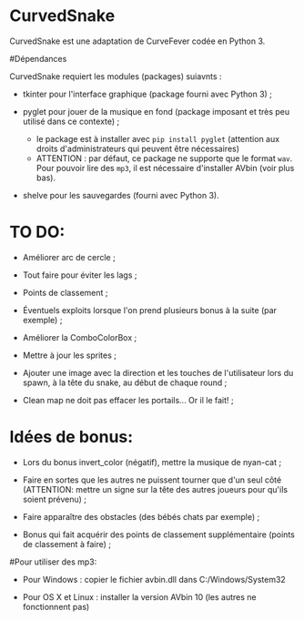 # CurvedSnake

CurvedSnake est une adaptation de CurveFever codée en Python 3.

#Dépendances

CurvedSnake requiert les modules (packages) suiavnts :

- tkinter pour l'interface graphique (package fourni avec Python 3) ;

- pyglet pour jouer de la musique en fond (package imposant et très peu utilisé dans ce contexte) ;
    * le package est à installer avec `pip install pyglet` (attention aux droits d'administrateurs qui peuvent être nécessaires)
    * ATTENTION : par défaut, ce package ne supporte que le format `wav`. Pour pouvoir lire des `mp3`, il est nécessaire d'installer AVbin (voir plus bas).

- shelve pour les sauvegardes (fourni avec Python 3).

# TO DO:

- Améliorer arc de cercle ;

- Tout faire pour éviter les lags ;

- Points de classement ;

- Éventuels exploits lorsque l'on prend plusieurs bonus à la suite (par exemple) ;

- Améliorer la ComboColorBox ;

- Mettre à jour les sprites ;

- Ajouter une image avec la direction et les touches de l'utilisateur lors du spawn, à la tête du snake, au début de chaque round ;

- Clean map ne doit pas effacer les portails... Or il le fait! ;

# Idées de bonus:

- Lors du bonus invert_color (négatif), mettre la musique de nyan-cat ;

- Faire en sortes que les autres ne puissent tourner que d'un seul côté
(ATTENTION: mettre un signe sur la tête des autres joueurs pour qu'ils soient prévenu) ;

- Faire apparaître des obstacles (des bébés chats par exemple) ;

- Bonus qui fait acquérir des points de classement supplémentaire (points de classement à faire) ;

#Pour utiliser des mp3:

- Pour Windows : copier le fichier avbin.dll dans C:/Windows/System32

- Pour OS X et Linux : installer la version AVbin 10 (les autres ne fonctionnent pas)
